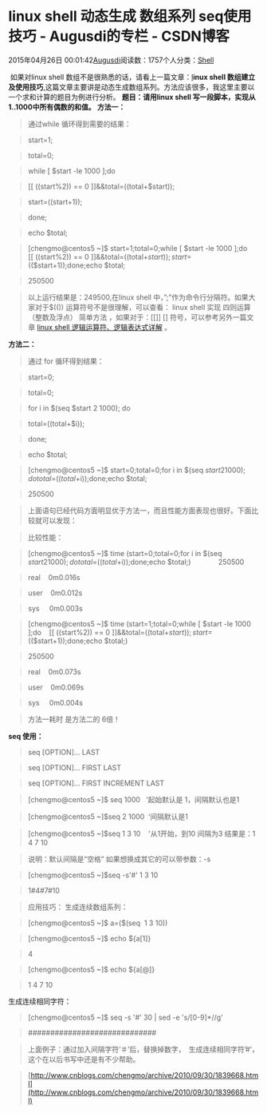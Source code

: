 
# linux shell 动态生成 数组系列 seq使用技巧 - Augusdi的专栏 - CSDN博客


2015年04月26日 00:01:42[Augusdi](https://me.csdn.net/Augusdi)阅读数：1757个人分类：[Shell																](https://blog.csdn.net/Augusdi/article/category/2575289)


﻿﻿
如果对linux shell 数组不是很熟悉的话，请看上一篇文章：[l](http://www.cnblogs.com/chengmo/archive/2010/09/30/1839632.html)**inux shell 数组建立及使用技巧**,这篇文章主要讲是动态生成数组系列。方法应该很多，我这里主要以一个求和计算的题目为例进行分析。
**题目：请用linux shell 写一段脚本，实现从1..1000中所有偶数的和值。**
**方法一：**
> 通过while 循环得到需要的结果：

> start=1;

> total=0;

> while [ $start -le 1000 ];do

> [[ $(($start%2)) == 0 ]]&&total=$(($total+$start));

> start=$(($start+1));

> done;

> echo $total;

> [chengmo@centos5 ~]$ start=1;total=0;while [ $start -le 1000 ];do    [[ $(($start%2)) == 0 ]]&&total=$(($total+$start));   start=$(($start+1));done;echo $total;

> 250500

> 以上运行结果是：249500,在linux shell 中，”;”作为命令行分隔符。如果大家对于$(()) 运算符号不是很理解，可以查看：
> linux shell 实现 四则运算（整数及浮点） 简单方法
> ，如果对于：[[]] [] 符号，可以参考另外一篇文章
> [linux shell 逻辑运算符、逻辑表达式详解](http://www.cnblogs.com/chengmo/archive/2010/10/01/1839942.html)
> 。

**方法二：**
> 通过 for 循环得到结果：

> start=0;

> total=0;

> for i in $(seq $start 2 1000); do

> total=$(($total+$i));

> done;

> echo $total;

> [chengmo@centos5 ~]$ start=0;total=0;for i in $(seq $start 2 1000); do    total=$(($total+$i));done;echo $total;

> 250500

> 上面语句已经代码方面明显优于方法一，而且性能方面表现也很好。下面比较就可以发现：


> 比较性能：

> [chengmo@centos5 ~]$ time (start=0;total=0;for i in $(seq $start 2 1000); do    total=$(($total+$i));done;echo $total;)              250500

> real    0m0.016s

> user    0m0.012s

> sys     0m0.003s

> [chengmo@centos5 ~]$ time (start=1;total=0;while [ $start -le 1000 ];do    [[ $(($start%2)) == 0 ]]&&total=$(($total+$start));   start=$(($start+1));done;echo $total;)

> 250500

> real    0m0.073s

> user    0m0.069s

> sys     0m0.004s

> 方法一耗时 是方法二的 6倍！

**seq 使用：**
> seq [OPTION]... LAST

> seq [OPTION]... FIRST LAST

> seq [OPTION]... FIRST INCREMENT LAST

> [chengmo@centos5 ~]$ seq 1000   ‘起始默认是 1，间隔默认也是1

> [chengmo@centos5 ~]$seq 2 1000  ‘间隔默认是1

> [chengmo@centos5 ~]$seq 1 3 10    '从1开始，到10 间隔为3 结果是：1 4 7 10

> 说明：默认间隔是“空格” 如果想换成其它的可以带参数：-s

> [chengmo@centos5 ~]$seq -s'\#' 1 3 10

> 1\#4\#7\#10

> 应用技巧：
生成连续数组系列：

> [chengmo@centos5 ~]$ a=($(seq  1 3 10))

> [chengmo@centos5 ~]$ echo ${a[1]}

> 4

> [chengmo@centos5 ~]$ echo ${a[@]}

> 1 4 7 10

生成连续相同字符：

> [chengmo@centos5 ~]$ seq -s '\#' 30 | sed -e 's/[0-9]*//g'

> \#\#\#\#\#\#\#\#\#\#\#\#\#\#\#\#\#\#\#\#\#\#\#\#\#\#\#\#\#

> 上面例子：通过加入间隔字符‘＃’后，替换掉数字，　生成连续相同字符’\#’，这个在以后书写中还是有不少帮助。


> [http://www.cnblogs.com/chengmo/archive/2010/09/30/1839668.html](http://www.cnblogs.com/chengmo/archive/2010/09/30/1839668.html)




